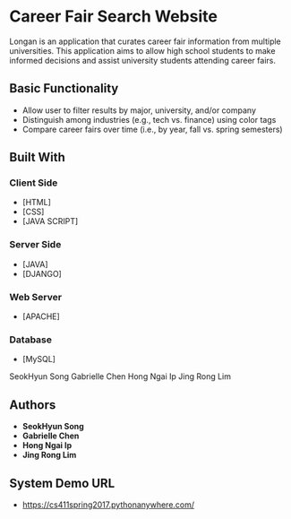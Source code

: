 # Career Fair Search Website

Longan is an application that curates career fair information from multiple universities. This application aims to allow high school students to make informed decisions and assist university students attending career fairs.  

## Basic Functionality

* Allow user to filter results by major, university, and/or company
* Distinguish among industries (e.g., tech vs. finance) using color tags
* Compare career fairs over time (i.e., by year, fall vs. spring semesters)


## Built With

### Client Side
* [HTML]
* [CSS]
* [JAVA SCRIPT]

### Server Side
* [JAVA]
* [DJANGO]

### Web Server
* [APACHE]

### Database
* [MySQL]

SeokHyun Song
Gabrielle Chen
Hong Ngai Ip
Jing Rong Lim

## Authors

* **SeokHyun Song**
* **Gabrielle Chen**
* **Hong Ngai Ip**
* **Jing Rong Lim**

## System Demo URL

* https://cs411spring2017.pythonanywhere.com/
